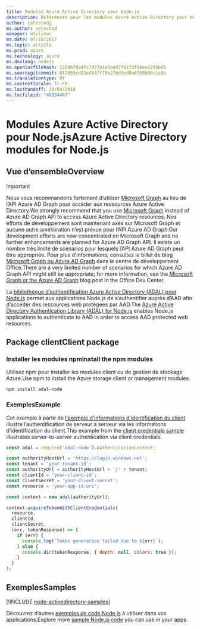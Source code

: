 ```yaml
---
title: Modules Azure Active Directory pour Node.js
description: Références pour les modules Azure Active Directory pour Node.js
author: celestedg
ms.author: celested
manager: mtillman
ms.date: 07/18/2017
ms.topic: article
ms.prod: azure
ms.technology: azure
ms.devlang: nodejs
ms.openlocfilehash: 1189bf084fc7d77a1e5eed7f01f2f9bee2295b45
ms.sourcegitcommit: 8f2555cd23e454ff79e27bd3ed0a6f65b08c1c9e
ms.translationtype: HT
ms.contentlocale: fr-FR
ms.lasthandoff: 10/04/2018
ms.locfileid: "48534487"
---
```

# <a name="azure-active-directory-modules-for-nodejs"></a><span data-ttu-id="6fb55-103">Modules Azure Active Directory pour Node.js</span><span class="sxs-lookup"><span data-stu-id="6fb55-103">Azure Active Directory modules for Node.js</span></span>

## <a name="overview"></a><span data-ttu-id="6fb55-104">Vue d’ensemble</span><span class="sxs-lookup"><span data-stu-id="6fb55-104">Overview</span></span>

> [!IMPORTANT]
> <span data-ttu-id="6fb55-105">Nous vous recommandons fortement d’utiliser [Microsoft Graph](https://graph.microsoft.io/) au lieu de l’API Azure AD Graph pour accéder aux ressources Azure Active Directory.</span><span class="sxs-lookup"><span data-stu-id="6fb55-105">We strongly recommend that you use [Microsoft Graph](https://graph.microsoft.io/) instead of Azure AD Graph API to access Azure Active Directory resources.</span></span> <span data-ttu-id="6fb55-106">Nos efforts de développement sont maintenant axés sur Microsoft Graph et aucune autre amélioration n’est prévue pour l’API Azure AD Graph.</span><span class="sxs-lookup"><span data-stu-id="6fb55-106">Our development efforts are now concentrated on Microsoft Graph and no further enhancements are planned for Azure AD Graph API.</span></span> <span data-ttu-id="6fb55-107">Il existe un nombre très limité de scénarios pour lesquels l’API Azure AD Graph peut être appropriée. Pour plus d’informations, consultez le billet de blog [Microsoft Graph ou Azure AD Graph](https://dev.office.com/blogs/microsoft-graph-or-azure-ad-graph) dans le centre de développement Office.</span><span class="sxs-lookup"><span data-stu-id="6fb55-107">There are a very limited number of scenarios for which Azure AD Graph API might still be appropriate; for more information, see the [Microsoft Graph or the Azure AD Graph](https://dev.office.com/blogs/microsoft-graph-or-azure-ad-graph) blog post in the Office Dev Center.</span></span>

<span data-ttu-id="6fb55-108">La [bibliothèque d’authentification Azure Active Directory (ADAL) pour Node.js](https://www.npmjs.com/package/adal-node) permet aux applications Node.js de s’authentifier auprès d’AAD afin d’accéder des ressources web protégées par AAD.</span><span class="sxs-lookup"><span data-stu-id="6fb55-108">The [Azure Active Directory Authentication Library (ADAL) for Node.js](https://www.npmjs.com/package/adal-node) enables Node.js applications to authenticate to AAD in order to access AAD protected web resources.</span></span>

## <a name="client-package"></a><span data-ttu-id="6fb55-109">Package client</span><span class="sxs-lookup"><span data-stu-id="6fb55-109">Client package</span></span>

### <a name="install-the-npm-modules"></a><span data-ttu-id="6fb55-110">Installer les modules npm</span><span class="sxs-lookup"><span data-stu-id="6fb55-110">Install the npm modules</span></span>

<span data-ttu-id="6fb55-111">Utilisez npm pour installer les modules client ou de gestion de stockage Azure.</span><span class="sxs-lookup"><span data-stu-id="6fb55-111">Use npm to install the Azure storage client or management modules.</span></span>

```bash
npm install adal-node
```   

### <a name="example"></a><span data-ttu-id="6fb55-112">Exemples</span><span class="sxs-lookup"><span data-stu-id="6fb55-112">Example</span></span>

<span data-ttu-id="6fb55-113">Cet exemple à partir de [l’exemple d’informations d’identification du client](https://github.com/MSOpenTech/azure-activedirectory-library-for-nodejs/blob/master/sample/client-credentials-sample.js) illustre l’authentification de serveur à serveur via les informations d’identification du client.</span><span class="sxs-lookup"><span data-stu-id="6fb55-113">This example from the [client credentials sample](https://github.com/MSOpenTech/azure-activedirectory-library-for-nodejs/blob/master/sample/client-credentials-sample.js) illustrates server-to-server authentication via client credentials.</span></span>

```javascript
const adal = require('adal-node').AuthenticationContext;

const authorityHostUrl = 'https://login.windows.net';
const tenant = 'your-tenant-id';
const authorityUrl = authorityHostUrl + '/' + tenant;
const clientId = 'your-client-id';
const clientSecret = 'your-client-secret';
const resource = 'your-app-id-uri';

const context = new adal(authorityUrl);

context.acquireTokenWithClientCredentials(
  resource,
  clientId,
  clientSecret,
  (err, tokenResponse) => {
    if (err) {
      console.log(`Token generation failed due to ${err}`);
    } else {
      console.dir(tokenResponse, { depth: null, colors: true });
    }
  }
);
```

## <a name="samples"></a><span data-ttu-id="6fb55-114">Exemples</span><span class="sxs-lookup"><span data-stu-id="6fb55-114">Samples</span></span>

[!INCLUDE [node-activedirectory-samples](../docs-ref-conceptual/includes/activedirectory-samples.md)]

<span data-ttu-id="6fb55-115">Découvrez d’autres [exemples de code Node.js](https://azure.microsoft.com/resources/samples/?platform=nodejs) à utiliser dans vos applications.</span><span class="sxs-lookup"><span data-stu-id="6fb55-115">Explore more [sample Node.js code](https://azure.microsoft.com/resources/samples/?platform=nodejs) you can use in your apps.</span></span>
